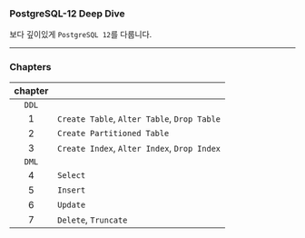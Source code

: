 ### PostgreSQL-12 Deep Dive

보다 깊이있게 `PostgreSQL 12`를 다룹니다.

---

### Chapters

| chapter |                                             |
| :-----: | ------------------------------------------- |
|  `DDL`  |                                             |
|    1    | `Create Table`, `Alter Table`, `Drop Table` |
|    2    | `Create Partitioned Table`                  |
|    3    | `Create Index`, `Alter Index`, `Drop Index` |
|  `DML`  |                                             |
|    4    | `Select`                                    |
|    5    | `Insert`                                    |
|    6    | `Update`                                    |
|    7    | `Delete`, `Truncate`                        |
